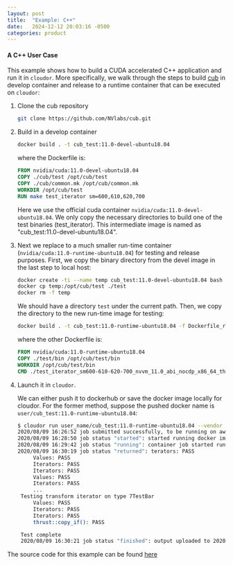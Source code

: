 ```yaml
---
layout: post
title:  "Example: C++"
date:   2024-12-12 20:03:16 -0500
categories: product
---
```


#### A C++ User Case

This example shows how to build a CUDA accelerated C++ application and run it in `cloudor`.
More specifically, we walk through the steps to build [cub](https://github.com/nvlabs/cub) in develop container and release to a runtime container that can be executed on `cloudor`:

1. Clone the cub repository
   ```bash
   git clone https://github.com/NVlabs/cub.git
   ```
2. Build in a develop container
   ```bash
   docker build . -t cub_test:11.0-devel-ubuntu18.04
   ```
   where the Dockerfile is:
   ```Dockerfile
   FROM nvidia/cuda:11.0-devel-ubuntu18.04
   COPY ./cub/test /opt/cub/test
   COPY ./cub/common.mk /opt/cub/common.mk
   WORKDIR /opt/cub/test
   RUN make test_iterator sm=600,610,620,700
   ```
   Here we use the official cuda container `nvidia/cuda:11.0-devel-ubuntu18.04`. We only copy the necessary directories to build one of the test binaries (test\_iterator). This intermediate image is named as "cub\_test:11.0-devel-ubuntu18.04".
3. Next we replace to a much smaller run-time container (`nvidia/cuda:11.0-runtime-ubuntu18.04`) for testing and release purposes.
   First, we copy the binary directory from the devel image in the last step to local host:
   ```bash
   docker create -ti --name temp cub_test:11.0-devel-ubuntu18.04 bash
   docker cp temp:/opt/cub/test ./test
   docker rm -f temp
   ```
   We should have a directory `test` under the current path.
   Then, we copy the directory to the new run-time image for testing:
   ```bash
   docker build . -t cub_test:11.0-runtime-ubuntu18.04 -f Dockerfile_runtime
   ```
   where the other Dockerfile is:
   ```Dockerfile
   FROM nvidia/cuda:11.0-runtime-ubuntu18.04
   COPY ./test/bin /opt/cub/test/bin
   WORKDIR /opt/cub/test/bin
   CMD ./test_iterator_sm600-610-620-700_nvvm_11.0_abi_nocdp_x86_64_thorough
   ```
4. Launch it in `cloudor`.

   We can either push it to dockerhub or save the docker image locally for cloudor. For the former method, suppose the pushed docker name is `user/cub_test:11.0-runtime-ubuntu18.04`:
   ```bash
   $ cloudor run user_name/cub_test:11.0-runtime-ubuntu18.04 --vendor aws --region us-west-2 --instance-type p3.2xlarge
   2020/08/09 16:26:52 job submitted successfully, to be running on aws/us-west-2/p3.2xlarge
   2020/08/09 16:28:50 job status "started": started running docker image user_name/cub_test:11.0-runtime-ubuntu18.04
   2020/08/09 16:29:42 job status "running": container job started running, image: user_name/cub_test:11.0-runtime-ubuntu18.04
   2020/08/09 16:30:19 job status "returned": terators: PASS
        Values: PASS
        Iterators: PASS
        Iterators: PASS
        Values: PASS
        Iterators: PASS
		...
	Testing transform iterator on type 7TestBar
        Values: PASS
        Iterators: PASS
        Iterators: PASS
        thrust::copy_if(): PASS

	Test complete
	2020/08/09 16:30:21 job status "finished": output uploaded to 2020-08-09/XXXX/20200809-1fsRS8sI6pAoe5fP807xwh9APFF/output.zip succeeded
   ```
   

The source code for this example can be found [here](TODO)

